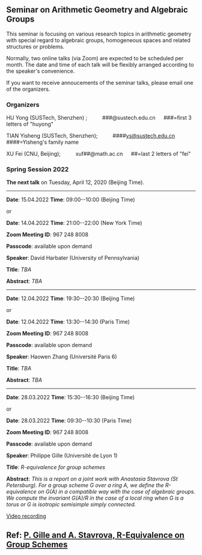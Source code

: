 ## Seminar on Arithmetic Geometry and Algebraic Groups

This seminar is focusing on various research topics in arithmetic geometry with special regard to algebraic groups, homogeneous spaces and related structures or problems.

Normally, two online talks (via Zoom) are expected to be scheduled per month. The date and time of each talk will be flexibly arranged according to the speaker's convenience. 

If you want to receive annoucements of the seminar talks, please email one of the organizers.



### Organizers

HU Yong (SUSTech, Shenzhen) ;  &emsp; &emsp;  ###@sustech.edu.cn   &emsp; ###=first 3 letters of "huyong"

TIAN Yisheng (SUSTech, Shenzhen);   &emsp; &emsp;  ####ys@sustech.edu.cn   &emsp; ####=Yisheng's family name

XU Fei (CNU, Beijing);   &emsp; &emsp;  xuf##@math.ac.cn    &emsp; ##=last 2 letters of "fei"



### Spring Session 2022


**The next talk** on Tuesday, April 12, 2020 (Beijing Time).



---------------------------------------------------------------
**Date**: 15.04.2022   **Time**:  09:00--10:00 (Beijing Time)

or

**Date**: 14.04.2022   **Time**:  21:00--22:00 (New York Time)

**Zoom Meeting ID**: 967 248 8008

**Passcode**: available upon demand

**Speaker**:  David Harbater (University of Pennsylvania)

**Title**:  *TBA*

**Abstract**:  *TBA*


---------------------------------------------------------------
**Date**: 12.04.2022   **Time**:  19:30--20:30 (Beijing Time)

or

**Date**: 12.04.2022   **Time**:  13:30--14:30 (Paris Time)

**Zoom Meeting ID**: 967 248 8008

**Passcode**: available upon demand

**Speaker**:  Haowen Zhang (Université Paris 6)

**Title**:  *TBA*

**Abstract**:  *TBA*


---------------------------------------------------------------
**Date**: 28.03.2022   **Time**:  15:30--16:30 (Beijing Time)

or

**Date**: 28.03.2022   **Time**:  09:30--10:30 (Paris Time)

**Zoom Meeting ID**: 967 248 8008

**Passcode**: available upon demand

**Speaker**:  Philippe Gille (Université de Lyon 1)

**Title**:  *R-equivalence for group schemes*

**Abstract**:  *This is a report on a joint work with Anastasia Stavrova (St Petersburg). For  a group scheme G over a ring A, we define the R-equivalence on G(A) in a compatible way with the case of algebraic groups. We compute the invariant G(A)/R in the case of a local ring when G is a torus or G is  isotropic semisimple simply connected.*

[Video recording](https://www.bilibili.com/video/BV1Na41147xc?spm_id_from=333.999.0.0)

Ref: [P. Gille and A. Stavrova, R-Equivalence on Group Schemes](https://arxiv.org/abs/2107.01950)
----------------------------------------------------------------
